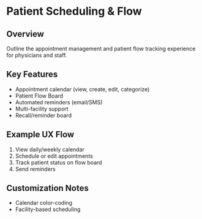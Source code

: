 # Patient Scheduling & Flow

## Overview
Outline the appointment management and patient flow tracking experience for physicians and staff.

## Key Features
- Appointment calendar (view, create, edit, categorize)
- Patient Flow Board
- Automated reminders (email/SMS)
- Multi-facility support
- Recall/reminder board

## Example UX Flow
1. View daily/weekly calendar
2. Schedule or edit appointments
3. Track patient status on flow board
4. Send reminders

## Customization Notes
- Calendar color-coding
- Facility-based scheduling
